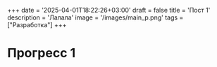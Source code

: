 +++
date = '2025-04-01T18:22:26+03:00'
draft = false
title = 'Пост 1'
description = 'Лалала'
image = '/images/main_p.png'
tags = ["Разработка"]
+++

# Прогресс 1